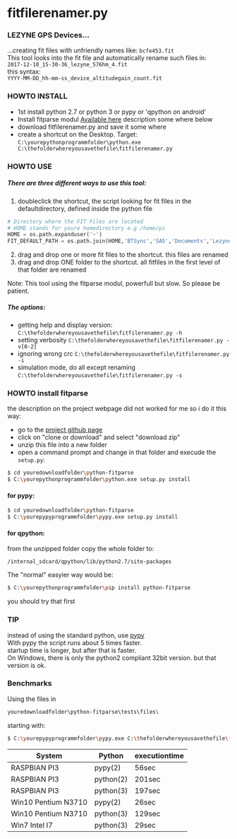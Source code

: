 # fitfilerenamer.py

### LEZYNE GPS Devices...
...creating fit files with unfriendly names like:
`bcfe453.fit`   
This tool looks into the fit file and automatically rename such files in:   
`2017-12-10_15-30-36_lezyne_576hm_4.fit`   
this syntax:   
`YYYY-MM-DD_hh-mm-ss_device_altitudegain_count.fit`

### HOWTO INSTALL
  * 1st install python 2.7 or python 3 or pypy or 'qpython on android'
  * Install fitparse modul
    [Available here](http://dtcooper.github.com/python-fitparse/)
description some where below
  * download fitfilerenamer.py and save it some where
  * create a shortcut on the Desktop. Target:
  `C:\yourepythonprogrammfolder\python.exe C:\thefolderwhereyousavethefile\fitfilerenamer.py`
### HOWTO USE
##### There are three different ways to use this tool:
1. doubleclick the shortcut, the script looking for fit files in the defaultdirectory, defined inside the python file
```python
# Directory where the FIT Files are located
# HOME stands for youre homedirectory e.g /home/pi 
HOME = os.path.expanduser('~')
FIT_DEFAULT_PATH = os.path.join(HOME,'BTSync','SA5','Documents','LezyneGpsAlly','6745th')
```

2. drag and drop one or more fit files to the shortcut. this files are renamed
3. drag and drop ONE folder to the shortcut. all fitfiles in the first level of that folder are renamed

Note: This tool using the fitparse modul, powerfull but slow. So please be patient.
##### The options:
* getting help and display version: `C:\thefolderwhereyousavethefile\fitfilerenamer.py -h`
* setting verbosity `C:\thefolderwhereyousavethefile\fitfilerenamer.py -v[0-2]`
* ignoring wrong crc `C:\thefolderwhereyousavethefile\fitfilerenamer.py -i`
* simulation mode, do all except renaming `C:\thefolderwhereyousavethefile\fitfilerenamer.py -s`

### HOWTO install fitparse
the description on the project webpage did not worked for me so i do it this way:
* go to the [project github page](https://github.com/dtcooper/python-fitparse)
* click on "clone or download" and select "download zip"
* unzip this file into a new folder
* open a command prompt and change in that folder and execude the `setup.py`:
```sh
$ cd youredownloadfolder\python-fitparse
$ C:\yourepythonprogrammfolder\python.exe setup.py install
```
#### for pypy:
```sh
$ cd youredownloadfolder\python-fitparse
$ C:\yourepypyprogrammfolder\pypy.exe setup.py install
```
#### for qpython:  
from the unzipped folder copy the whole folder to:
```
/internal_sdcard/qpython/lib/python2.7/site-packages
```

The \"normal\" easyier way would be:
```sh
$ C:\yourepythonprogrammfolder\pip install python-fitparse
```
you should try that first
### TIP
instead of using the standard python, use [pypy](https://pypy.org)   
With pypy the script runs about 5 times faster.   
startup time is longer, but after that is faster.   
On Windows, there is only the python2 compliant 32bit version. but that version is ok. 

### Benchmarks
Using the files in
```sh
youredownloadfolder\python-fitparse\tests\files\
```
starting with:
```sh
$ C:\yourepypyprogrammfolder\pypy.exe C:\thefolderwhereyousavethefile\fitfilerenamer.py -s youredownloadfolder\python-fitparse\tests\files\
```

| System | Python | executiontime |
| ------ | ------ | ------ |
| RASPBIAN PI3 | pypy(2) | 56sec |
| RASPBIAN PI3 | python(2) | 201sec |
| RASPBIAN PI3 | python(3) | 197sec |
| Win10 Pentium N3710 | pypy(2) | 26sec |
| Win10 Pentium N3710 | python(3) | 129sec |
| Win7  Intel I7 | python(3) | 29sec |

